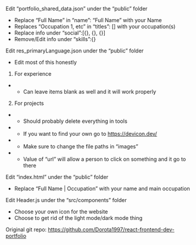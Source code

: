 Edit “portfolio_shared_data.json” under the “public” folder
* Replace “Full Name” in “name”: “Full Name” with your Name
* Replaces “Occupation 1, etc” in “titles”: [] with your occupation(s)
* Replace info under “social”:[{}, {}, {}]
* Remove/Edit info under “skills”:{}

Edit res_primaryLanguage.json under the “public” folder
* Edit most of this honestly
1. For experience
* * Can leave items blank as well and it will work properly
2. For projects
* * Should probably delete everything in tools
* * If you want to find your own go to https://devicon.dev/
* * Make sure to change the file paths in “images”
* * Value of “url” will allow a person to click on something and it go to there

Edit “index.html” under the “public” folder
* Replace “Full Name | Occupation” with your name and main occupation

Edit Header.js under the “src/components” folder
* Choose your own icon for the website
* Choose to get rid of the light mode/dark mode thing

Original git repo: https://github.com/Dorota1997/react-frontend-dev-portfolio

